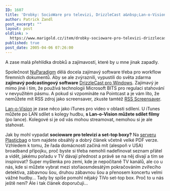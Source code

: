 ```yaml
---
ID: 1607
title: 'Drobky: SocioWare pro televizi, DrizzleCast a&nbsp;Lan-o-Vision'
author: Patrick Zandl
post_excerpt: ""
layout: post
oldlink: >
  https://www.marigold.cz/item/drobky-socioware-pro-televizi-drizzlecast-a-lan-o-vision
published: true
post_date: 2005-04-06 07:26:00
---
```

<p>A zase malá přehlídka drobků a zajímavostí, které by u mne jinak zapadly. </p>

<p>Společnost <a href="http://www.nuparadigm.com">NuParadigm</a> dělá docela zajímavý software třeba pro workflow firemních dokumentů. Aby se ale zvýraznili, vypustili do světa zdarma <b>zajímavý podcastingový software</b> <a href="http://www.nuparadigm.com/Products/Toys/DrizzleCast/">DrizzleCast pro Windows</a>. Zajímavý je mimo jiné i tím, že používá technologii Microsoft BITS pro regulaci stahování v nevyužitém pásmu. A pokud si vzpomínáte na Pointcast a je vám líto, že nemůžete mít RSS zdroj jako screensaver, zkuste tamtéž <a href="http://www.nuparadigm.com/Products/Toys/RssScreensaver/">RSS Screensaver</a>. </p>

<p><a href="http://www.lanovision.com/">Lan-o-Vision</a> je zase něco jako iTunes pro video v oblasti sdílení. U iTunes můžete po LAN sdílet s kolegy hudbu, <b>s Lan-o-Vision můžete sdílet filmy</b> (po lance). Kolegové si je od vás mohou streamovat, nemohou si je ale stahovat. </p>

<p>Jak by mohl vypadat <b>socioware pro televizi a set-top boxy?</b> Na <a href="http://www.plasticbag.org/archives/2005/03/social_software_for_settop_boxes.shtml">serveru Plasticbag</a> o tom najdete obsáhlý a dobrý článek včetně velké PDF verze. Vzhledem k tomu, že řada domácností začíná mít (alespoň v USA) broadband přípojku, proč byste si třeba nemohli nadefinovat seznam přátel a vidět, jakému pořadu v TV dávají přednost a právě se na něj dívají a tím se inspirovat? Super myšlenka pro zemi, kde je nepočítaně TV kanálů, ale co u nás, kde si můžete vybrat mezi stořiaosmdesátým pokračováním zvířecího detektiva, zábavnou šou, druhou zábavnou šou a přenosem koncertu velmi vážné hudby... Tady by spíše pomohl nějaký TiVo set-top box. Proč to u nás ještě není? Ale i tak článek doporučuji...
</p>
